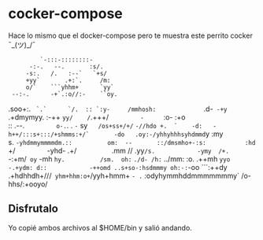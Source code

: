 # cocker-compose

Hace lo mismo que el docker-compose pero te muestra este perrito cocker ¯\_(ツ)_/¯

             `-:::-::::::::-            
          -:-.   --.       :s/.         
         -s:.   /.   :--`   `+s/        
         +yy`       .+:`.     /m:       
         o/`    ```yhhm+      `yy`      
     --:-.      -+`.:o//:-    ``oy.     
   .soo+:. ``  `.`      `/.  :: `:y-    
   /mmhosh:              `` .d-` -+y`   
  .+dmymyy.                 :-++ `yy/   
  /`.+++/`          -      `  :o- :+o   
  :: .--.`         o-.`.  .   `-`  sy`  
   /os+ss+/+/`   ``-//hdo +.  `    -d:  
    -h++/:::s+:::/+shmms:+/`       -do  
   .oy:-/yhhyhhhsyhdmmd``y         :my  
   s.    `-yhdmmymmmmdm.::          om: 
  --       ::/dmsmho+-:s:           :hd 
`+/`         `-yhd-  .+/`          `.mm 
//             .yy` /s.            -ymy 
/+.         `-:+m/` oy`             -mh 
`hy.          /sm.  oh:`           `./d-
 /h:`       ../mm: :o.             .++mh
  `yyo     -.+ydm: d::            -++omd
   ..s+so-:hsdmmmy oh:-:`-oo    ```:++dy
      .+hdhhdh+///` yhm+hhm:o+`/yyh+hmm+
        `- .`       :odyhymmhddmmmmmmmy`
                        /o-hhs/:+ooyo/  
                       

## Disfrutalo

Yo copié ambos archivos al $HOME/bin y salió andando.



